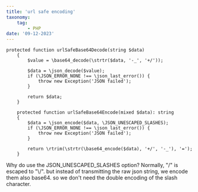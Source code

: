 ```yaml
---
title: 'url safe encoding'
taxonomy:
    tag:
        - PHP
date: '09-12-2023'
---
```


```
protected function urlSafeBase64Decode(string $data)
    {
        $value = \base64_decode(\strtr($data, '-_', '+/'));
      
        $data = \json_decode($value);
        if (\JSON_ERROR_NONE !== \json_last_error()) {
            throw new Exception('JSON failed');
        }

        return $data;
    }

    protected function urlSafeBase64Encode(mixed $data): string
    {
        $data = \json_encode($data, \JSON_UNESCAPED_SLASHES);
        if (\JSON_ERROR_NONE !== \json_last_error()) {
            throw new Exception('JSON failed');
        }

        return \rtrim(\strtr(\base64_encode($data), '+/', '-_'), '=');
    }
```

Why do use the JSON_UNESCAPED_SLASHES option? Normally, "/" is escaped to "\\/". but instead of transmitting the raw json string, we encode them also base64. so we don't need the double encoding of the slash character.